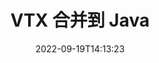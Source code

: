 ---
############################# Static ############################
layout: "auto-gen-merge"
date: 2022-09-19T14:13:23
draft: false
otherformats: mhtml odp ods odt one otp ott pdf pps ppsx ppt pptx rtf tex vdx vsdm

############################# Head ############################
head_title: "通过 Java 和 J2SE 文档合并 API 合并 VTX 文件"
head_description: "使用文档合并 API 合并 Java 中的多个 VTX 文件，并将所有数据、样式和格式作为源文档。"

############################# Header ############################
title: "VTX 合并到 Java"
description: "将 VTX 与几行 Java 代码合并。"
bg_image: "https://cms.admin.containerize.com/templates/aspose/App_Themes/V3/images/bg/header1.png"
bg_overlay: false
button:
    enable: true
    icon: "fas fa-arrow-down"
    label: "下载免费试用版"
    link: "https://downloads.groupdocs.com/merger/java"

############################# SubMenu ############################
submenu:
    enable: true

    left:
        img_alt: "GroupDocs.Merger for Java"
        image: "https://cms.admin.containerize.com/templates/groupdocs/images/product-logos/90x90-noborder/groupdocs-merger-java.png"
        product: "GroupDocs.Merger"
        platform: "Java"

    middle:
        button:

            # button loop
            - link: "https://apireference.groupdocs.com/merger/java"
              text: "API 参考"

            # button loop
            - link: "https://github.com/groupdocs-merger"
              text: "代码示例"

            # button loop
            - link: "https://products.groupdocs.app/merger/family"
              text: "现场演示"

            # button loop
            - link: "https://purchase.groupdocs.com/pricing/merger/java"
              text: "价钱"

    right:
        link_download: "https://downloads.groupdocs.com/merger"
        link_learn: "https://docs.groupdocs.com/merger/java"
        link_buy: "https://purchase.groupdocs.com"

############################# About ############################
about:
    enable: true
    title: "关于 GroupDocs.Merger for Java API"
    content: |
        [GroupDocs.Merger for Java](/zh/merger/java/) 为合并多个 PDF、Microsoft Office（Word、Excel、PowerPoint、OneNote）、OpenDocument、HTML、图像和在 Java 应用程序中将许多其他文档合并到一个文件中。 GroupDocs.Merger 将为您节省大量精力，因为您可以合并 VTX 文档 - 无需安装任何第三方软件、桌面应用程序或插件。现在不必浪费时间手动合并文件了！ GroupDocs 的使命是提供最佳质量并简化文档处理工作流程。
        
        GroupDocs.Merger API 是需要文件合并功能的企业解决方案的正确选择。这些 API 在包括 J2SE 7.0 (1.7), J2SE 8.0 (1.8), Java 10 在内的所有主要操作系统和平台上都得到了很好的支持。

############################# Steps ############################
steps:
    enable: true
    title_left: "合并 Java 中的多个 VTX 文件"
    content_left: |
        [GroupDocs.Merger for Java](/zh/merger/java/) 通过执行几个简单的步骤，让 Java 开发人员可以轻松合并多个 VTX 文件。
        
        * 创建 **Merger** 的实例并将源文档路径作为构造函数参数传递。
        * 调用 **Merger** 类的 **Join** 并传递第二个源文档路径。
        * 调用 **Merger** 类的 **Save** 来保存合并的文档。

    title_right: "系统要求"
    content_right: |
        所有主要平台和操作系统都支持 GroupDocs.Merger for Java API。在执行以下代码之前，请确保您的系统上安装了以下先决条件。

        * 操作系统：Microsoft Windows、Linux、MacOS
        * 开发环境：NetBeans, IntelliJ IDEA, Eclipse
        * 构架: J2SE 7.0 (1.7), J2SE 8.0 (1.8), Java 10
        * 从 [Maven](https://repository.groupdocs.com/webapp/#/artifacts/browse/tree/General/repo/com/groupdocs/groupdocs-merger) 下载最新版本的 GroupDocs.Merger for Java
         
    code: |
     {{% merger/additional-styles %}}
     {{< merger/code-merger title="如何使用 Java 示例代码合并 VTX 文件">}}

        ```java    
        // 使用 GroupDocs.Merger for Java API 合并 VTX 文件
        // 使用输入 VTX 文档实例化合并
        Merger merger = new Merger("input_1.vtx");

        // 调用 Merger 类实例的 join 方法并传递第二个源文档路径
        merger.join("input_2.vtx");
    
        // 调用 Merger 类实例的 save 方法保存合并文档
        merger.save("merged-file.vtx"); 
        ```
     {{< /merger/code-merger >}}

############################# Demos ############################
demos:
    enable: true
    title: "现场演示 - 用于合并文档的在线应用程序"
    content: |
       访问 [GroupDocs.Merger 现场演示](https://products.groupdocs.app/merger/vtx) 网站，立即合并多个 VTX 文件。
       现场演示具有以下好处。
        
############################# About Formats ############################
about_formats:
    enable: true

############################# More Formats ############################
more_formats:
    enable: true
    title: "合并其他文档格式"
    content: |
        Java 文件格式和图像的文档合并 API。将一些流行的文档格式合并在一起，如下所述。

############################# Back to top ###############################
back_to_top:
    enable: true
---